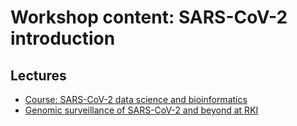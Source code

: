 # Workshop content: SARS-CoV-2 introduction

## Lectures

* [Course: SARS-CoV-2 data science and bioinformatics](https://docs.google.com/presentation/d/1X3qZ-V2DBugftVDQrJuFbirD6VVRF_gkyw7t_gSapQQ/edit?usp=sharing)
* [Genomic surveillance of SARS-CoV-2 and beyond at RKI](https://docs.google.com/presentation/d/1WEpCjk9gi5lGyyLvZT3DBt9Hcv59FOI5Gq6n6ZNBhUw/edit?usp=sharing)

